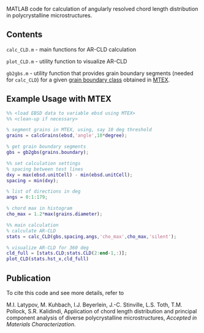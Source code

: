 MATLAB code for calculation of angularly resolved chord length distribution in polycrystalline microstructures. 

## Contents

`calc_CLD.m` - main functions for AR-CLD calculation

`plot_CLD.m` - utility function to visualize AR-CLD

`gb2gbs.m` - utility function that provides grain boundary segments (needed for `calc_CLD`) for a given [grain boundary class](https://mtex-toolbox.github.io/files/doc/BoundaryAnalysis.html) obtained in [MTEX](https://mtex-toolbox.github.io/files/doc/BoundaryAnalysis.html).

## Example Usage with MTEX

```MATLAB
%% <load EBSD data to variable ebsd using MTEX>
%% <clean-up if necessary>

% segment grains in MTEX, using, say 10 deg threshold
grains = calcGrains(ebsd,'angle',10*degree);

% get grain boundary segments
gbs = gb2gbs(grains.boundary);

%% set calculation settings
% spacing between test lines
dxy = max(ebsd.unitCell) - min(ebsd.unitCell);
spacing = min(dxy);

% list of directions in deg
angs = 0:1:179;

% chord max in histogram
cho_max = 1.2*max(grains.diameter);

%% main calculation
% calculate AR-CLD
stats = calc_CLD(gbs,spacing,angs,'cho_max',cho_max,'silent');

% visualize AR-CLD for 360 deg
cld_full = [stats.CLD;stats.CLD(2:end-1,:)];
plot_CLD(stats.hst_x,cld_full)
```

## Publication

To cite this code and see more details, refer to

M.I. Latypov, M. Kuhbach, I.J. Beyerlein, J.-C. Stinville, L.S. Toth, T.M. Pollock, S.R. Kalidindi, Application of chord length distribution and principal component analysis of diverse polycrystalline microstructures, _Accepted in Materials Characterization_.

